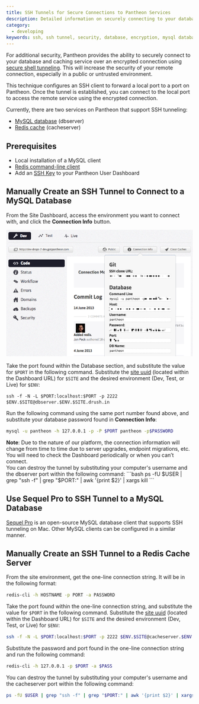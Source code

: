 ```yaml
---
title: SSH Tunnels for Secure Connections to Pantheon Services
description: Detailed information on securely connecting to your database and caching service using SSH tunnels.
category:
  - developing
keywords: ssh, ssh tunnel, security, database, encryption, mysql database, redis cache server
---
```

For additional security, Pantheon provides the ability to securely connect to your database and caching service over an encrypted connection using  [secure shell tunneling](http://en.wikipedia.org/wiki/Tunneling_protocol#Secure_shell_tunneling). This will increase the security of your remote connection, especially in a public or untrusted environment.  

This technique configures an SSH client to forward a local port to a port on Pantheon. Once the tunnel is established, you can connect to the local port to access the remote service using the encrypted connection.  

Currently, there are two services on Pantheon that support SSH tunneling:

- [MySQL database](/docs/articles/local/accessing-mysql-databases/) (dbserver)
- [Redis cache](/docs/articles/sites/redis-as-a-caching-backend/) (cacheserver)

## Prerequisites

- Local installation of a MySQL client
- [Redis command-line client](/docs/articles/sites/redis-as-a-caching-backend/#using-the-redis-command-line-client)
- Add an [SSH Key](/docs/articles/users/generating-ssh-keys) to your Pantheon User Dashboard

## Manually Create an SSH Tunnel to Connect to a MySQL Database

From the Site Dashboard, access the environment you want to connect with, and click the **Connection Info** button.


![Connection info](/source/docs/assets/images/desk_images/168060.png)


Take the port found within the Database section, and substitute the value for `$PORT` in the following command. Substitute the [site uuid](/docs/articles/sites/#site-uuid) (located within the Dashboard URL) for `$SITE` and the desired environment (Dev, Test, or Live) for `$ENV`:
```
ssh -f -N -L $PORT:localhost:$PORT -p 2222 $ENV.$SITE@dbserver.$ENV.$SITE.drush.in
```
Run the following command using the same port number found above, and substitute your database password found in **Connection Info**:
```bash
mysql -u pantheon -h 127.0.0.1 -p -P $PORT pantheon -p$PASSWORD
```
<div class="alert alert-info" role="alert">
<strong>Note</strong>: Due to the nature of our platform, the connection information will change from time to time due to server upgrades, endpoint migrations, etc. You will need to check the Dashboard periodically or when you can’t connect.</div>
You can destroy the tunnel by substituting your computer's username and the dbserver port within the following command:
```bash
ps -fU $USER | grep "ssh -f" | grep "$PORT:" | awk '{print $2}' | xargs kill
```

## Use Sequel Pro to SSH Tunnel to a MySQL Database

[Sequel Pro](http://www.sequelpro.com/) is an open-source MySQL database client that supports SSH tunneling on Mac. Other MySQL clients can be configured in a similar manner.  

## Manually Create an SSH Tunnel to a Redis Cache Server

From the site environment, get the one-line connection string. It will be in the following format:
```bash
redis-cli -h HOSTNAME -p PORT -a PASSWORD
```
Take the port found within the one-line connection string, and substitute the value for `$PORT` in the following command. Substitute the [site uuid](/docs/articles/sites/#site-uuid) (located within the Dashboard URL) for `$SITE` and the desired environment (Dev, Test, or Live) for `$ENV`:
```bash
ssh -f -N -L $PORT:localhost:$PORT -p 2222 $ENV.$SITE@cacheserver.$ENV.$SITE.drush.in
```
Substitute the password and port found in the one-line connection string and run the following command:
```bash
redis-cli -h 127.0.0.1 -p $PORT -a $PASS
```

You can destroy the tunnel by substituting your computer's username and the cacheserver port within the following command:
```bash
ps -fU $USER | grep "ssh -f" | grep "$PORT:" | awk '{print $2}' | xargs kill
```
